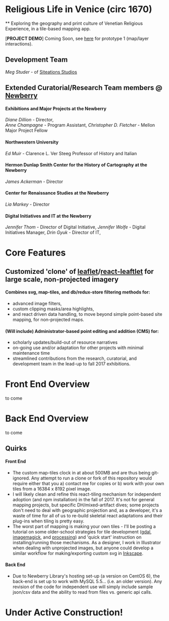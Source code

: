 # Religious Life in Venice (circ 1670)

** Exploring the geography and print culture of Venetian Religious Experience, in a tile-based mapping app.

[**PROJECT DEMO**] Coming Soon, see [here](https://vimeo.com/216349652) for prototype 1 (map/layer interactions).  

## Development Team

*Meg Studer* - of [Siteations Studios](www.siteations.com)

## Extended Curatorial/Research Team members @ [Newberry](https://www.newberry.org/staffdepartment-directory)

#### Exhibitions and Major Projects at the Newberry
*Diane Dillion* - Director,  
*Anne Champagne* - Program Assistant, 
*Christopher D. Fletcher* - Mellon Major Project Fellow

#### Northwestern University 
*Ed Muir* - Clarence L. Ver Steeg Professor of History and Italian

#### Hermon Dunlap Smith Center for the History of Cartography at the Newberry
*James Ackerman* - Director

#### Center for Renaissance Studies at the Newberry
*Lia Markey* - Director

#### Digital Initiatives and IT at the Newberry
*Jennifer Thom* - Director of Digital Initiative,
*Jennifer Wolfe* - Digital Initiatives Manager, 
*Drin Gyuk* - Director of IT,


# Core Features

## Customized 'clone' of [leaflet](http://leafletjs.com/)/[react-leaftlet](https://github.com/PaulLeCam/react-leaflet) for large scale, non-projected imagery 

#### Combines svg, map-tiles, and db/redux-store filtering methods for:
+ advanced image filters, 
+ custom clipping masks/area highlights, 
+ and react driven data handling, to move beyond simple point-based site mapping, for non-projected maps.

#### (Will include) Administrator-based point editing and addition (CMS) for:
+ scholarly updates/build-out of resource narratives
+ on-going use and/or adaptation for other projects with minimal maintenance time
+ streamlined contributions from the research, curatorial, and development team in the lead-up to fall 2017 exhibitions.

# Front End Overview
to come

# Back End Overview
to come

## Quirks
#### Front End
+ The custom map-tiles clock in at about 500MB and are thus being git-ignored. Any attempt to run a clone or fork of this repository would require either that you a) contact me for copies or b) work with your own tiles from a 16384 x 8192 pixel image. 
+ I will likely clean and refine this react-tiling mechanism for independent adoption (and npm installation) in the fall of 2017. It's not for general mapping projects, but specific DH/mixed-artifact dives; some projects don't need to deal with geographic projection and, as a developer, it's a waste of time for all of us to re-build skeletal react adaptations and their plug-ins when tiling is pretty easy. 
+ The worst part of mapping is making your own tiles - I'll be posting a tutorial on some older-school strategies for tile development ([gdal](http://www.gdal.org/), [imagemagick](https://www.imagemagick.org/script/index.php), and [processing](https://processing.org/)) and 'quick start' instruction on installing/running those mechanisms. As a designer, I work in Illustrator when dealing with unprojected images, but anyone could develop a similar workflow for making/exporting custom svg in [Inkscape](https://inkscape.org/en/).
#### Back End 
+ Due to Newberry Library's hosting set-up (a version on CentOS 6), the back-end is set up to work with MySQL 5.5... (i.e. an older version). Any revision of the code for independent use will simply include sample json/csv data and the ability to read from files vs. generic api calls.

# Under Active Construction! 

